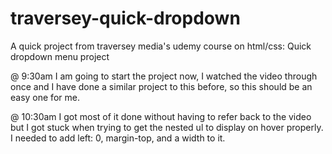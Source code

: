 # traversey-quick-dropdown
A quick project from traversey media's udemy course on html/css: Quick dropdown menu project

@ 9:30am
I am going to start the project now, I watched the video through once and I have done a similar project to this before, so this should be an easy one for me.

@ 10:30am
I got most of it done without having to refer back to the video but I got stuck when trying to get the nested ul to display on hover properly. I needed to add left: 0, margin-top, and a width to it. 